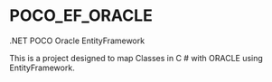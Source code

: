 # POCO_EF_ORACLE
.NET POCO Oracle EntityFramework

This is a project designed to map Classes in C # with ORACLE using EntityFramework.
